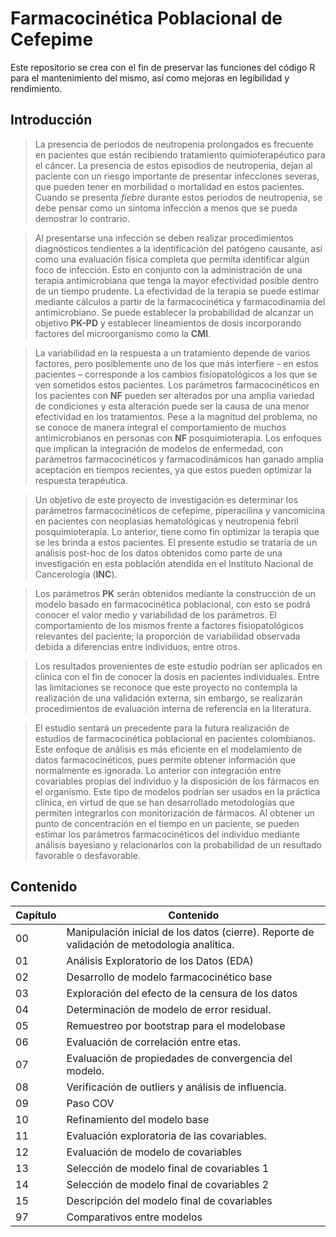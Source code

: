 ﻿# Farmacocinética Poblacional de Cefepime 

Este repositorio se crea con el fin de preservar las funciones del código R para el mantenimiento del mismo, así como mejoras en legibilidad y rendimiento. 

## Introducción
> La presencia de periodos de neutropenia prolongados es frecuente en pacientes que están recibiendo tratamiento quimioterapéutico para el cáncer. La presencia de estos episodios de neutropenia, dejan al paciente con un riesgo importante de presentar infecciones severas, que pueden tener en morbilidad o mortalidad en estos pacientes. Cuando se presenta _fiebre_ durante estos periodos de neutropenia, se debe pensar como un síntoma infección a menos que se pueda demostrar lo contrario. 

> Al presentarse una infección se deben realizar procedimientos diagnósticos tendientes a la identificación del patógeno causante, así como una evaluación física completa que permita identificar algún foco de infección. Esto en conjunto con la administración de una terapia antimicrobiana que tenga la mayor efectividad posible dentro de un tiempo prudente. La efectividad de la terapia se puede estimar mediante cálculos a partir de la farmacocinética y farmacodinamia del antimicrobiano. Se puede establecer la probabilidad de alcanzar un objetivo **PK-PD** y establecer lineamientos de dosis incorporando factores del microorganismo como la **CMI**. 

> La variabilidad en la respuesta a un tratamiento depende de varios factores, pero posiblemente uno de los que más interfiere - en estos pacientes – corresponde a los cambios fisiopatológicos a los que se ven sometidos estos pacientes. Los parámetros farmacocinéticos en los pacientes con **NF** pueden ser alterados por una amplia variedad de condiciones y esta alteración puede ser la causa de una menor efectividad en los tratamientos. Pese a la magnitud del problema, no se conoce de manera integral el comportamiento de muchos antimicrobianos en personas con **NF** posquimioterapia. Los enfoques que implican la integración de modelos de enfermedad, con parámetros farmacocinéticos y farmacodinámicos han ganado amplia aceptación en tiempos recientes, ya que estos pueden optimizar la respuesta terapéutica.

> Un objetivo de este proyecto de investigación es determinar los parámetros farmacocinéticos de cefepime, piperacilina y vancomicina en pacientes con neoplasias hematológicas y neutropenia febril posquimioterapia. Lo anterior, tiene como fin optimizar la terapia que se les brinda a estos pacientes. El presente estudio se trataría de un análisis post-hoc de los datos obtenidos como parte de una investigación en esta población atendida en el Instituto Nacional de Cancerología (**INC**). 

> Los parámetros **PK** serán obtenidos mediante la construcción de un modelo basado en farmacocinética poblacional, con esto se podrá conocer el valor medio y variabilidad de los parámetros. El comportamiento de los mismos frente a factores fisiopatológicos relevantes del paciente; la proporción de variabilidad observada debida a diferencias entre individuos; entre otros. 

> Los resultados provenientes de este estudio podrían ser aplicados en clínica con el fin de conocer la dosis en pacientes individuales. Entre las limitaciones se reconoce que este proyecto no contempla la realización de una validación externa, sin embargo, se realizarán procedimientos de evaluación interna de referencia en la literatura. 

> El estudio sentará un precedente para la futura realización de estudios de farmacocinética poblacional en pacientes colombianos. Este enfoque de análisis es más eficiente en el modelamiento de datos farmacocinéticos, pues permite obtener información que normalmente es ignorada. Lo anterior con integración entre covariables propias del individuo y la disposición de los fármacos en el organismo. Este tipo de modelos podrían ser usados en la práctica clínica, en virtud de que se han desarrollado metodologías que permiten integrarlos con monitorización de fármacos. Al obtener un punto de concentración en el tiempo en un paciente, se pueden estimar los parámetros farmacocinéticos del individuo mediante análisis bayesiano y relacionarlos con la probabilidad de un resultado favorable o desfavorable.

## Contenido
Capítulo | Contenido
------------ | -------------
00 | Manipulación inicial de los datos (cierre). Reporte de validación de metodología analítica. 
01 | Análisis Exploratorio de los Datos (EDA)
02 | Desarrollo de modelo farmacocinético base
03 | Exploración del efecto de la censura de los datos
04 | Determinación de modelo de error residual. 
05 | Remuestreo por bootstrap para el modelobase
06 | Evaluación de correlación entre etas.
07 | Evaluación de propiedades de convergencia del modelo. 
08 | Verificación de outliers y análisis de influencia.
09 | Paso COV
10 | Refinamiento del modelo base
11 | Evaluación exploratoria de las covariables.
12 | Evaluación de modelo de covariables
13 | Selección de modelo final de covariables 1
14 | Selección de modelo final de covariables 2
15 | Descripción del modelo final de covariables
97 | Comparativos entre modelos

